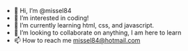 - 👋 Hi, I’m @missel84
- 👀 I’m interested in coding!
- 🌱 I’m currently learning html, css, and javascript.
- 💞️ I’m looking to collaborate on anything, I am here to learn
- 📫 How to reach me missel84@hotmail.com

<!---
missel84/missel84 is a ✨ special ✨ repository because its `README.md` (this file) appears on your GitHub profile.
You can click the Preview link to take a look at your changes.
--->
